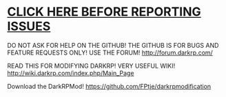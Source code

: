 # [CLICK HERE BEFORE REPORTING ISSUES](https://github.com/FPtje/DarkRP/wiki/HOW-TO-REPORT-ISSUES)

DO NOT ASK FOR HELP ON THE GITHUB! THE GITHUB IS FOR BUGS AND FEATURE REQUESTS ONLY! USE THE FORUM!
http://forum.darkrp.com/

READ THIS FOR MODIFYING DARKRP! VERY USEFUL WIKI!
http://wiki.darkrp.com/index.php/Main_Page

Download the DarkRPMod!
https://github.com/FPtje/darkrpmodification
